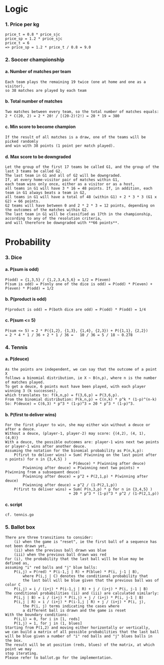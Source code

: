 # Logic

### 1. Price per kg
    price_t = 0.8 * price_sjc
    price_sp = 1.2 * price_sjc
    price_t = 6
    => price_sp = 1.2 * price_t / 0.8 = 9.0

### 2. Soccer championship
#### a. Number of matches per team
    Each team plays the remaining 19 twice (one at home and one as a visitor), 
    so 38 matches are played by each team  
#### b. Total number of matches
    Two matches between every team, so the total number of matches equals: 
    2 * C(20, 2) = 2 * 20! / [(20-2)!2!) = 20 * 19 = 380
#### c. Min score to become champion
    If the result of all matches is a draw, one of the teams will be picked randomly 
    and win with 38 points (1 point per match played).
#### d. Max score to be downgraded
    Let the group of the first 17 teams be called G1, and the group of the last 3 teams be called G2.
    The last team in G1 and all of G2 will be downgraded.
    If, at every home-visitor pair of matches within G1, 
    each team wins only once, either as a visitor or as a host,
    all teams in G1 will have 3 * 16 = 48 points. If, in addition, each team in G1 always beats a team in G2,
    all teams in G1 will have a total of 48 (within G1) + 2 * 3 * 3 (G1 x G2) = 66 points.
    G2 teams will have between 0 and 2 * 2 * 3 = 12 points, depending on the outcomes of the matches within G2.
    The last team in G1 will be classified as 17th in the championship, according to any of the resolution criteria,
    and will therefore be downgraded with **66 points**.

# Probability

### 3. Dice
#### a. P(sum is odd)
    P(odd) = {1,3,5} / {1,2,3,4,5,6} = 1/2 = P(even)
    P(sum is odd) = P(only one of the dice is odd) = P(odd) * P(even) + P(even) * P(odd) = 1/2
#### b. P(product is odd)
    P(product is odd) = P(both dice are odd) = P(odd) * P(odd) = 1/4
#### c. P(sum <= 5)
    P(sum <= 5) = 2 * P({1,2}, {1,3}, {1,4}, {2,3}) + P({1,1}, {2,2}) 
    = 2 * 4 * 1 / 36 + 2 * 1 / 36 =   10 / 36 = 5 / 18 ~ 0.278 
### 4. Tennis
#### a. P(deuce)
    As the points are independent, we can say that the outcome of a point X 
    follows a binomial distribution, ie X ~ B(n,p), where n is the number of matches played.
    To get a deuce, 6 points must have been played, with each player winning 3 (k successes), 
    which translates to: f(k,n,p) = f(3,6,p) = P(3,6,p).
    From the binomial distribution: P(k,n,p) = C(n,k) * p^k * (1-p)^(n-k)
    So: P(deuce) = C(6,3) * p^3 * (1-p)^3 = 20 * p^3 * (1-p)^3.
#### b. P(first to deliver wins)
    For the first player to win, she may either win without a deuce or after a deuce.
    Without a deuce, (player-1, player-2) may score: {(4,2), (4, 1), (4,0)}
    With a deuce, the possible outcomes are: player-1 wins next two points or player-1 wins after another deuce.
    Assuming the notation for the binomial probability as P(n,k,p):
        P(first to deliver wins) = Sum( P(winning on the last point after n points) for n in {3,4,5} )
                                 + P(deuce) * P(winning after deuce)
            P(winning after deuce) = P(winning next two points) + P(winning from a subsequent deuce)
            P(winning after deuce) = p^2 + P(2,1,p) * P(winning after deuce)
            P(winning after deuce) = p^2 / (1-P(2,1,p))
        P(first to deliver wins) = Sum( P(n,3,p) * p for n in {3,4,5} )
                                 + 20 * p^3 * (1-p)^3 * p^2 / (1-P(2,1,p))
#### c. script
    cf. tennis.go

### 5. Ballot box
    There are three transitions to consider: 
        (i) when the game is "reset", ie the first ball of a sequence has not been drawn yet, 
        (ii) when the previous ball drawn was blue
        (iii) when the previous ball drawn was red
    For (i), the probability that the last ball will be blue may be defined as,
    assuming "i" red balls and "j" blue balls:
        P(i,j) = P(red) * P(i-1,j | R) + P(blue) * P(i, j-1 | B), 
            where P(i,j | C) denotes the conditional probability that 
            the last ball will be blue given that the previous ball was of color C
        P(i,j) = i / (i+j) * P(i-1,j | R) + j / (i+j) * P(i, j-1 | B)
    The conditional probabilities (ii) and (iii) are calculated similarly:
        P(i,j | B) = i / (i+j) * P(i,j) + j / (i+j) * P(i, j-1 | B)
        P(i,j | R) = i / (i+j) * P(i-1,j | R) + j / (i+j) * P(i, j),
            the P(i, j) terms indicating the cases where 
            a different ball is drawn and the game is reset
    With the boundary conditions:
        P(i,1) = 0, for i in [1, reds]
        P(1,j) = 1, for j in (1, blues]
    Starting from P(1,2) and moving either horizontally or vertically, 
    we can build a matrix of all possible probabilities that the last ball
    will be blue given a number of "i" red balls and "j" blues balls in the box.
    The result will be at position (reds, blues) of the matrix, at which point we may
    stop iterating.
    Please refer to ballot.go for the implementation.